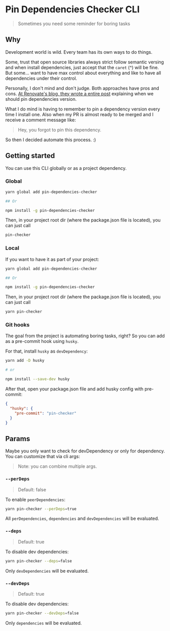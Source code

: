 # Pin Dependencies Checker CLI

> Sometimes you need some reminder for boring tasks

## Why

Development world is wild. Every team has its own ways to do things.

Some, trust that open source libraries always strict follow semantic versing and when install dependencies, just accept that the `caret` (^) will be fine. But some... want to have max control about everything and like to have all dependencies under their control.

Personally, I don't mind and don't judge. Both approaches have pros and cons. [At Renovate's blog, they wrote a entire post](https://docs.renovatebot.com/dependency-pinning/) explaining when we should pin dependencies version.

What I do mind is having to remember to pin a dependency version every time I install one. Also when my PR is almost ready to be merged and I receive a comment message like:

> Hey, you forgot to pin this dependency.

So then I decided automate this process. :)

## Getting started

You can use this CLI globally or as a project dependency.

### Global

```bash
yarn global add pin-dependencies-checker

## Or

npm install -g pin-dependencies-checker
```

Then, in your project root dir (where the package.json file is located), you can just call

```bash
pin-checker
```

### Local

If you want to have it as part of your project:

```bash
yarn global add pin-dependencies-checker

## Or

npm install -g pin-dependencies-checker
```

Then, in your project root dir (where the package.json file is located), you can just call

```bash
yarn pin-checker
```

### Git hooks

The goal from the project is automating boring tasks, right? So you can add as a pre-commit hook using `husky`.

For that, install `husky` as `devDependency`:

```bash
yarn add -D husky

# or

npm install --save-dev husky
```

After that, open your package.json file and add husky config with pre-commit:

```json
{
  "husky": {
    "pre-commit": "pin-checker"
  }
}
```

## Params

Maybe you only want to check for devDependency or only for dependency. You can customize that via cli args:

> Note: you can combine multiple args.

### `--perDeps`

> Default: false

To enable `peerDependencies`:

```bash
yarn pin-checker --perDeps=true
```

All `perDependencies`, `dependencies` and `devDependencies` will be evaluated.

### `--deps`

> Default: true

To disable dev dependencies:

```bash
yarn pin-checker --deps=false
```

Only `devDependencies` will be evaluated.

### `--devDeps`

> Default: true

To disable dev dependencies:

```bash
yarn pin-checker --devDeps=false
```

Only `dependencies` will be evaluated.
